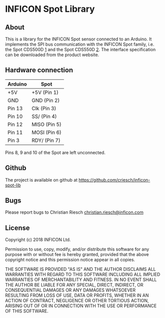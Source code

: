 INFICON Spot Library
====================

About
-----
This is a library for the INFICON Spot sensor connected to an Arduino.
It implements the SPI bus communication with the INFICON Spot family,
i.e. the Spot CDS500D [1] and the Spot CDS550D [2]. The interface
specification can be downloaded from the product website.

[1]: https://products.inficon.com/en-us/nav-products/product/detail/spot-cds500d/
[2]: https://products.inficon.com/en-us/nav-products/product/detail/spot-cds550d/

Hardware connection
-------------------

| Arduino           | Spot           |
|-------------------|----------------|
| +5V               | +5V (Pin 1)    |
| GND               | GND (Pin 2)    |
| Pin 13            | Clk (Pin 3)    |
| Pin 10            | SS/ (Pin 4)    |
| Pin 12            | MISO (Pin 5)   |
| Pin 11            | MOSI (Pin 6)   |
| Pin 3             | RDY/ (Pin 7)   |

Pins 8, 9 and 10 of the Spot are left unconnected.

Github
------
The project is available on github at
<https://github.com/criesch/inficon-spot-lib>

Bugs
----
Please report bugs to Christian Riesch <christian.riesch@inficon.com>

License
-------
Copyright (c) 2018 INFICON Ltd.

Permission to use, copy, modify, and/or distribute this software for any
purpose with or without fee is hereby granted, provided that the above
copyright notice and this permission notice appear in all copies.

THE SOFTWARE IS PROVIDED "AS IS" AND THE AUTHOR DISCLAIMS ALL WARRANTIES
WITH REGARD TO THIS SOFTWARE INCLUDING ALL IMPLIED WARRANTIES OF
MERCHANTABILITY AND FITNESS. IN NO EVENT SHALL THE AUTHOR BE LIABLE FOR ANY
SPECIAL, DIRECT, INDIRECT, OR CONSEQUENTIAL DAMAGES OR ANY DAMAGES
WHATSOEVER RESULTING FROM LOSS OF USE, DATA OR PROFITS, WHETHER IN AN
ACTION OF CONTRACT, NEGLIGENCE OR OTHER TORTIOUS ACTION, ARISING OUT OF OR
IN CONNECTION WITH THE USE OR PERFORMANCE OF THIS SOFTWARE.
